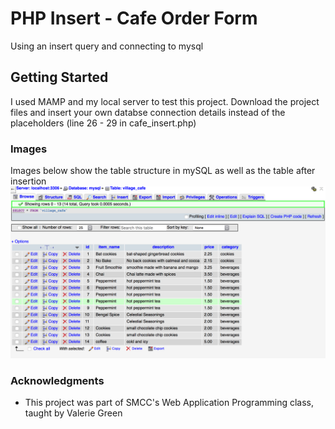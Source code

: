 # PHP Insert - Cafe Order Form

Using an insert query and connecting to mysql

## Getting Started

I used MAMP and my local server to test this project. Download the project files and insert your own databse connection details instead of the placeholders (line 26 - 29 in cafe_insert.php)

### Images

Images below show the table structure in mySQL as well as the table after insertion
![data in table](https://github.com/oorr90/php_simple_insertion/blob/master/screenshots/data_inserted.png)

### Acknowledgments

* This project was part of SMCC's Web Application Programming class, taught by Valerie Green
